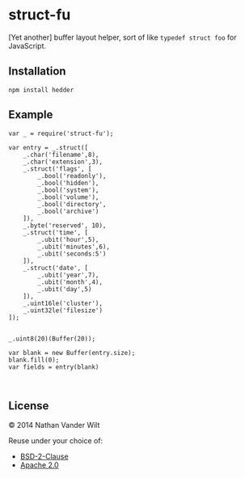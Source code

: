 # struct-fu

[Yet another] buffer layout helper, sort of like `typedef struct foo` for JavaScript.


## Installation

`npm install hedder`

## Example


```
var _ = require('struct-fu');

var entry = _.struct([
    _.char('filename',8),
    _.char('extension',3),
    _.struct('flags', [
        _.bool('readonly'),
        _.bool('hidden'),
        _.bool('system'),
        _.bool('volume'),
        _.bool('directory',
        _.bool('archive')
    ]),
    _.byte('reserved', 10),
    _.struct('time', [
        _.ubit('hour',5),
        _.ubit('minutes',6),
        _.ubit('seconds:5')
    ]),
    _.struct('date', [
        _.ubit('year',7),
        _.ubit('month',4),
        _.ubit('day',5)
    ]),
    _.uint16le('cluster'),
    _.uint32le('filesize')
]);


_.uint8(20)(Buffer(20));

var blank = new Buffer(entry.size);
blank.fill(0);
var fields = entry(blank)



```




## License

© 2014 Nathan Vander Wilt

Reuse under your choice of:

* [BSD-2-Clause](http://opensource.org/licenses/BSD-2-Clause)
* [Apache 2.0](http://www.apache.org/licenses/LICENSE-2.0.html)